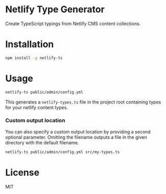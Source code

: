 Netlify Type Generator
===

Create TypeScript typings from Netlify CMS content collections.

# Installation

```bash
npm install -g netlify-ts
```

# Usage

```bash
netlify-ts public/admin/config.yml
```

This generates a `netlify-types.ts` file in the project root containing types for your netlify content types.

### Custom output location

You can also specify a custom output location by providing a second optional parameter. Omitting the filename outputs a file in the given directory with the default filename.

```bash
netlify-ts public/admin/config.yml src/my-types.ts
```

# License

MIT
